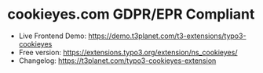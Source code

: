 # cookieyes.com GDPR/EPR Compliant

- Live Frontend Demo: https://demo.t3planet.com/t3-extensions/typo3-cookieyes
- Free version: https://extensions.typo3.org/extension/ns_cookieyes/
- Changelog: https://t3planet.com/typo3-cookieyes-extension
